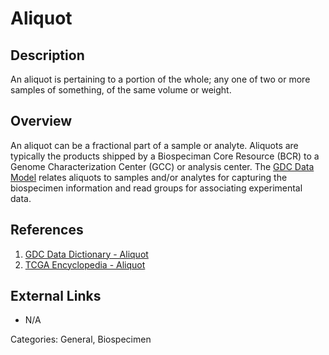# Aliquot #
## Description ##
An aliquot is pertaining to a portion of the whole; any one of two or more samples of something, of the same volume or weight.
## Overview ##
An aliquot can be a fractional part of a sample or analyte. Aliquots are typically the products shipped by a Biospeciman Core Resource (BCR)
to a Genome Characterization Center (GCC) or analysis center. The [GDC Data Model](https://gdc.cancer.gov/developers/gdc-data-model/gdc-data-model-components)
relates aliquots to samples and/or analytes for capturing the biospecimen information and read groups for associating experimental data.

## References ##
1. [GDC Data Dictionary - Aliquot](https://docs.gdc.cancer.gov/Data_Dictionary/viewer/#?view=table-definition-view&id=aliquot)
1. [TCGA Encyclopedia - Aliquot](https://wiki.nci.nih.gov/display/TCGA/Aliquot)

## External Links ##
* N/A

Categories: General, Biospecimen

